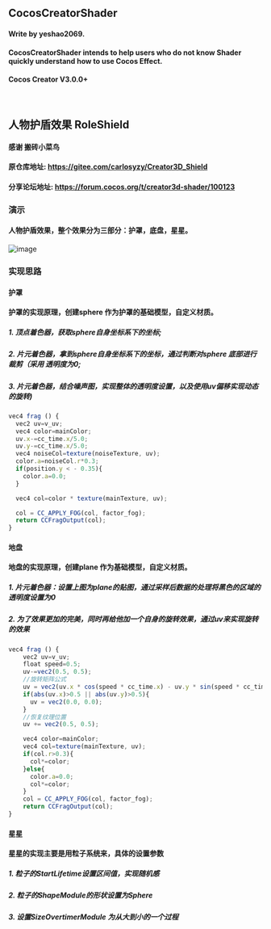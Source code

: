 ## CocosCreatorShader
#### Write by yeshao2069.
#### CocosCreatorShader intends to help users who do not know Shader quickly understand how to use Cocos Effect.
#### Cocos Creator V3.0.0+
&nbsp;

## 人物护盾效果  RoleShield
#### 感谢 搬砖小菜鸟
#### 原仓库地址: https://gitee.com/carlosyzy/Creator3D_Shield
#### 分享论坛地址: https://forum.cocos.org/t/creator3d-shader/100123
### 演示
#### 人物护盾效果，整个效果分为三部分：护罩，底盘，星星。
![image](https://gitee.com/yeshaohelpme/ShaderDemoImageLibrary/raw/master/image/RoleShield.gif)
### 实现思路
#### 护罩
#### 护罩的实现原理，创建sphere 作为护罩的基础模型，自定义材质。
##### 1. 顶点着色器，获取sphere自身坐标系下的坐标; 
##### 2. 片元着色器，拿到sphere自身坐标系下的坐标，通过判断对sphere 底部进行裁剪（采用 透明度为0; 
##### 3. 片元着色器，结合噪声图，实现整体的透明度设置，以及使用uv偏移实现动态的旋转)
```ts
vec4 frag () {
  vec2 uv=v_uv;
  vec4 color=mainColor;
  uv.x-=cc_time.x/5.0;
  uv.y-=cc_time.x/5.0;
  vec4 noiseCol=texture(noiseTexture, uv);
  color.a=noiseCol.r*0.3;
  if(position.y < - 0.35){
    color.a=0.0;
  }

  vec4 col=color * texture(mainTexture, uv);

  col = CC_APPLY_FOG(col, factor_fog);
  return CCFragOutput(col);
}
```
#### 地盘
#### 地盘的实现原理，创建plane 作为基础模型，自定义材质。
##### 1. 片元着色器：设置上图为plane的贴图，通过采样后数据的处理将黑色的区域的透明度设置为0
##### 2. 为了效果更加的完美，同时再给他加一个自身的旋转效果，通过uv来实现旋转的效果
```ts
vec4 frag () {
    vec2 uv=v_uv;
    float speed=0.5;
    uv-=vec2(0.5, 0.5);  
    //旋转矩阵公式  
    uv = vec2(uv.x * cos(speed * cc_time.x) - uv.y * sin(speed * cc_time.x),  uv.x * sin(speed * cc_time.x) + uv.y * cos(speed * cc_time.x));  
    if(abs(uv.x)>0.5 || abs(uv.y)>0.5){
      uv = vec2(0.0, 0.0);  
    }
    //恢复纹理位置  
    uv += vec2(0.5, 0.5);  

    vec4 color=mainColor;
    vec4 col=texture(mainTexture, uv);
    if(col.r>0.3){
      col*=color;
    }else{
      color.a=0.0;
      col*=color;
    }
    col = CC_APPLY_FOG(col, factor_fog);
    return CCFragOutput(col);
}
```
#### 星星
#### 星星的实现主要是用粒子系统来，具体的设置参数
##### 1. 粒子的StartLifetime设置区间值，实现随机感
##### 2. 粒子的ShapeModule的形状设置为Sphere
##### 3. 设置SizeOvertimerModule 为从大到小的一个过程